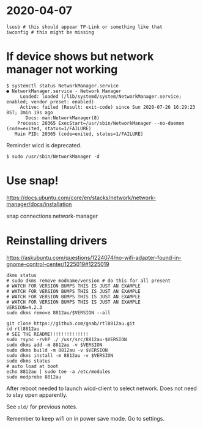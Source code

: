 # 2020-04-07

    lsusb # this should appear TP-Link or something like that
    iwconfig # this might be missing

# If device shows but network manager not working

    $ systemctl status NetworkManager.service
    ● NetworkManager.service - Network Manager
         Loaded: loaded (/lib/systemd/system/NetworkManager.service; enabled; vendor preset: enabled)
         Active: failed (Result: exit-code) since Sun 2020-07-26 16:29:23 BST; 3min 19s ago
           Docs: man:NetworkManager(8)
        Process: 20365 ExecStart=/usr/sbin/NetworkManager --no-daemon (code=exited, status=1/FAILURE)
       Main PID: 20365 (code=exited, status=1/FAILURE)

Reminder wicd is deprecated.

    $ sudo /usr/sbin/NetworkManager -d

# Use snap!

https://docs.ubuntu.com/core/en/stacks/network/network-manager/docs/installation

snap connections network-manager

# Reinstalling drivers

https://askubuntu.com/questions/1224074/no-wifi-adapter-found-in-gnome-control-center/1225019#1225019

    dkms status
    # sudo dkms remove modname/version # do this for all present
    # WATCH FOR VERSION BUMPS THIS IS JUST AN EXAMPLE
    # WATCH FOR VERSION BUMPS THIS IS JUST AN EXAMPLE
    # WATCH FOR VERSION BUMPS THIS IS JUST AN EXAMPLE
    # WATCH FOR VERSION BUMPS THIS IS JUST AN EXAMPLE
    VERSION=4.2.3
    sudo dkms remove 8812au/$VERSION --all

    git clone https://github.com/gnab/rtl8812au.git
    cd rtl8812au
    # SEE THE README!!!!!!!!!!!!!!
    sudo rsync -rvhP ./ /usr/src/8812au-$VERSION
    sudo dkms add -m 8812au -v $VERSION
    sudo dkms build -m 8812au -v $VERSION
    sudo dkms install -m 8812au -v $VERSION
    sudo dkms status
    # auto load at boot
    echo 8812au | sudo tee -a /etc/modules
    sudo modprobe 8812au


After reboot needed to launch wicd-client to select network. Does not need to stay open apparently.

See `old/` for previous notes.

Remember to keep wifi on in power save mode. Go to settings.
